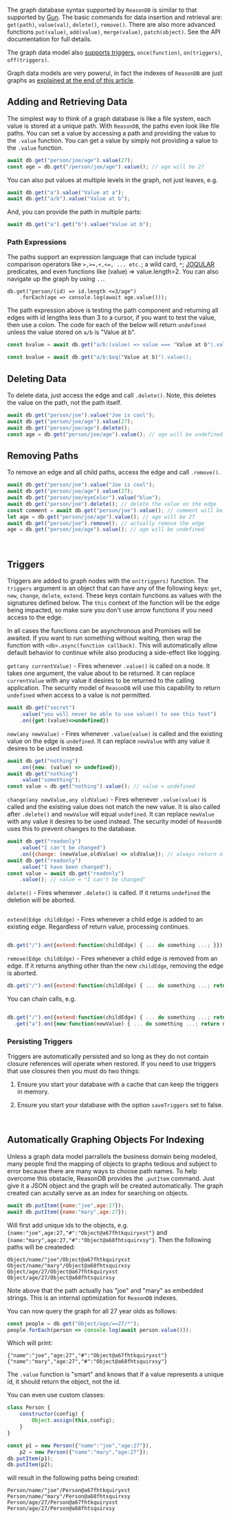 The graph database syntax supported by `ReasonDB` is similar to that supported by [Gun](https://gun.eco). The basic commands for data insertion and retrieval are: `get(path)`, `value(val)`, `delete()`, `remove()`. There are also more advanced functions `put(value)`, `add(value)`, `merge(value)`, `patch(object)`. See the API documentation for full details. 

The graph data model also <a href="#triggers">supports triggers</a>, `once(function)`, `on(triggers)`, `off(triggers)`. 

Graph data models are very powerul, in fact the indexes of `ReasonDB` are just graphs as <a href="#indexing">explained at the end of this article</a>.

## Adding and Retrieving Data

The simplest way to think of a graph database is like a file system, each value is stored at a unique path. With `ReasonDB`, the paths even look like file paths. You can set a value by accessing a path and providing the value to the `.value` function. You can get a value by simply not providing a value to the `.value` function.

```javascript
await db.get("person/joe/age").value(27);
const age = db.get("/person/joe/age").value(); // age will be 27
```

You can also put values at multiple levels in the graph, not just leaves, e.g.

```javascript
await db.get("a").value("Value at a");
await db.get("a/b").value("Value at b");
```

And, you can provide the path in multiple parts:

```javascript
await db.get("a").get("b").value("Value at b");
```

### Path Expressions

The paths support an expression language that can include typical comparison operators like `>,>=,<,<=, ... etc.`; a wild card, `*`; [JOQULAR](/#/reasondb/tutorials/joqular) predicates, and even functions like (value) => value.length>2. You can also navigate up the graph by using `..`.

```javacript
db.get("person/(id) => id.length <=3/age")
	.forEach(age => console.log(await age.value()));
```

The path expression above is testing the path component and returning all edges with id lengths less than 3 to a cursor, if you want to test the value, then use a colon. The code for each of the below will return `undefined` unless the value stored on `a/b` is "Value at b".

```javascript
const bvalue = await db.get("a/b:(value) => value === "Value at b").value();
```

```javascript
const bvalue = await db.get("a/b:$eq("Value at b)").value();
```

## Deleting Data

To delete data, just access the edge and call `.delete()`. Note, this deletes the value on the path, not the path itself.

```javascript
await db.get("person/joe").value("Joe is cool");
await db.get("person/joe/age").value(27);
await db.get("person/joe/age").delete();
const age = db.get("person/joe/age").value(); // age will be undefined
```

## Removing Paths

To remove an edge and all child paths, access the edge and call `.remove()`.

```javascript
await db.get("person/joe").value("Joe is cool");
await db.get("person/joe/age").value(27);
await db.get("person/joe/eyeColor").value("blue");
await db.get("person/joe").delete(); // delete the value on the edge
const comment = await db.get("person/joe").value(); // comment will be undefined
let age = db.get("person/joe/age").value(); // age will be 27
await db.get("person/joe").remove(); // actually remove the edge
age = db.get("person/joe/age").value(); // age will be undefined
```

<a name="triggers">&nbsp;</a>

## Triggers

Triggers are added to graph nodes with the `on(triggers)` function. The `triggers` argument is an object that can have any of the following keys: `get`, `new`, `change`, `delete`, `extend`. These keys contain functions as values with the signatures defined below. The `this` context of the function will be the edge being impacted, so make sure you don't use arrow functions if you need access to the edge.

In all cases the functions can be asynchronous and Promises will be awaited. If you want to run something without waiting, then wrap the function with `<db>.async(function callback)`. This will automatically allow default behavior to continue while also producing a side-effect like logging. 

`get(any currentValue)` - Fires whenever `.value()` is called on a node. It takes one argument, the value about to be returned. It can replace `currentValue` with any value it desires to be returned to the calling application. The security model of `ReasonDB` will use this capability to return `undefined` when access to a value is not permitted. 

```javascript
await db.get("secret")
	.value("you will never be able to use value() to see this text")
	.on({get:(value)=>undefined})
```

`new(any newValue)` - Fires whenever `.value(value)` is called and the existing value on the edge is `undefined`. It can replace `newValue` with any value it desires to be used instead.

```javascript
await db.get("nothing")
	.on({new: (value) => undefined});
await db.get("nothing")
	.value("something");
const value = db.get("nothing").value(); // value = undefined

```

`change(any newValue,any oldValue)` - Fires whenever `.value(value)` is called and the existing value does not match the new value. It is also called after `.delete()` and `newValue` will equal `undefined`. It can replace `newValue` with any value it desires to be used instead. The security model of `ReasonDB` uses this to prevent changes to the database.

```javascript
await db.get("readonly")
	.value("I can't be changed")
	.on({change: (newValue,oldValue) => oldValue}); // always return oldValue
await db.get("readonly")
	.value("I have been changed");
const value = await db.get("readonly")
	.value(); // value = "I can't be changed"
```

`delete()` - Fires whenever `.delete()` is called. If it returns `undefined` the deletion will be aborted.

```javascript

```

`extend(Edge childEdge)` - Fires whenever a child edge is added to an existing edge. Regardless of return value, processing continues.

```javascript

db.get("/").on({extend:function(childEdge) { ... do something ...; }}).

```

`remove(Edge childEdge)` - Fires whenever a child edge is removed from an edge. If it returns anything other than the new `childEdge`, removing the edge is aborted.

```javascript
db.get("/").on({extend:function(childEdge) { ... do something ...; return childEdge; }}).
```

You can chain calls, e.g.

```javascript

db.get("/").on({extend:function(childEdge) { ... do something ...; return newEdge; }})
  .get("a").on({new:function(newValue) { ... do something ...; return newValue; }});
```


### Persisting Triggers

Triggers are automatically persisted and so long as they do not contain closure references will operate when restored. If you need to use triggers that use closures then you must do two things:

1) Ensure you start your database with a cache that can keep the triggers in memory.

2) Ensure you start your database with the option `saveTriggers` set to false.

<a name="indexing">&nbsp;</a>

## Automatically Graphing Objects For Indexing

Unless a graph data model parrallels the business domain being modeled, many people find the mapping of objects to graphs tedious and subject to error because there are many ways to choose path names. To help overcome this obstacle, ReasonDB provides the `.putItem` command. Just give it a JSON object and the graph will be created automatically. The graph created can acutally serve as an index for searching on objects.

```javascript
await db.putItem({name:"joe",age:27});
await db.putItem({name:"mary",age:27});
```

Will first add unique ids to the objects, e.g. `{name:"joe",age:27,"#":"Object@a67fhtkquiryxst"}` and `{name:"mary",age:27,"#":"Object@a68fhtsquirxsy"}`. Then the following paths will be createded:

```
Object/name/"joe"/Object@a67fhtkquiryxst
Object/name/"mary"/Object@a68fhtsquirxsy
Object/age/27/Object@a67fhtkquiryxst
Object/age/27/Object@a68fhtsquirxsy
```

Note above that the path actually has "joe" and "mary" as embedded strings. This is an internal optimization for `ReasonDB` indexes.

You can now query the graph for all 27 year olds as follows:


```javascript
const people = db.get("Object/age/==27/*");
people.forEach(person => console.log(await person.value()));
```

Which will print:

```javacript
{"name":"joe","age:27","#":"Object@a67fhtkquiryxst"}
{"name":"mary","age:27","#":"Object@a68fhtsquirxsy"}
```

The `.value` function is "smart" and knows that if a value represents a unique id, it should return the object, not the id.

You can even use custom classes:

```javascript
class Person {
	constructor(config) {
		Object.assign(this,config);
	}
}

const p1 = new Person({"name":"joe","age:27"}),
	p2 = new Person({"name":"mary","age:27"});
db.putItem(p1);
db.putItem(p2);
```

will result in the following paths being created:


```
Person/name/"joe"/Person@a67fhtkquiryxst
Person/name/"mary"/Person@a68fhtsquirxsy
Person/age/27/Person@a67fhtkquiryxst
Person/age/27/Person@a68fhtsquirxsy
```
